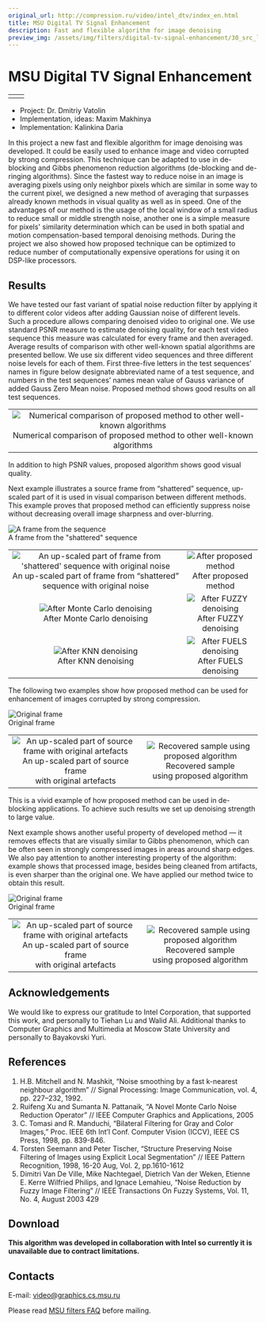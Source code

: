 ```yaml
---
original_url: http://compression.ru/video/intel_dtv/index_en.html
title: MSU Digital TV Signal Enhancement
description: Fast and flexible algorithm for image denoising
preview_img: /assets/img/filters/digital-tv-signal-enhancement/30_src_large.jpg
---
```


# MSU Digital TV Signal Enhancement

<table style="width: 100%">
<tbody>
<tr class="odd">
<td style="text-align: left;"><embed src="/assets/img/filters/digital-tv-signal-enhancement/intel_logo.gif"/></td>
<td style="text-align: right;"><embed src="/assets/img/filters/digital-tv-signal-enhancement/gm_lab_vg.gif"/></td>
</tr>
</tbody>
</table>

* Project: Dr. Dmitriy Vatolin
* Implementation, ideas: Maxim Makhinya
* Implementation: Kalinkina Daria

In this project a new fast and flexible algorithm for image denoising
was developed. It could be easily used to enhance image and video
corrupted by strong compression. This technique can be adapted to use in
de-blocking and Gibbs phenomenon reduction algorithms (de-blocking and
de-ringing algorithms). Since the fastest way to reduce noise in an
image is averaging pixels using only neighbor pixels which are similar
in some way to the current pixel, we designed a new method of averaging
that surpasses already known methods in visual quality as well as in
speed. One of the advantages of our method is the usage of the local
window of a small radius to reduce small or middle strength noise,
another one is a simple measure for pixels' similarity determination
which can be used in both spatial and motion compensation-based temporal
denoising methods. During the project we also showed how proposed
technique can be optimized to reduce number of computationally expensive
operations for using it on DSP-like processors.

## Results

We have tested our fast variant of spatial noise reduction filter by
applying it to different color videos after adding Gaussian noise of
different levels. Such a procedure allows comparing denoised video to
original one. We use standard PSNR measure to estimate denoising
quality, for each test video sequence this measure was calculated for
every frame and then averaged. Average results of comparison with other
well-known spatial algorithms are presented bellow. We use six different
video sequences and three different noise levels for each of them. First
three-five letters in the test sequences’ names in figure below
designate abbreviated name of a test sequence, and numbers in the test
sequences’ names mean value of Gauss variance of added Gauss Zero Mean
noise. Proposed method shows good results on all test sequences.

<table class="center" style="text-align: center">
<tbody>
<tr class="odd">
<td><img src="/assets/img/filters/digital-tv-signal-enhancement/cmp_graph.gif" alt="Numerical comparison of proposed method to other well-known algorithms" /><br />
Numerical comparison of proposed method to other well-known algorithms</td>
</tr>
</tbody>
</table>

  
In addition to high PSNR values, proposed algorithm shows good visual
quality.

Next example illustrates a source frame from “shattered” sequence,
up-scaled part of it is used in visual comparison between different
methods. This example proves that proposed method can efficiently
suppress noise without decreasing overall image sharpness and
over-blurring.

<div class="center">
<div>
<img src="/assets/img/filters/digital-tv-signal-enhancement/10_src_large.jpg" alt="A frame from the
sequence "><br/>  
A frame from the "shattered" sequence
</div>
</div>

<table class="center" style="text-align: center">
<tbody>
<tr class="odd" style="vertical-align: top">
<td><img src="/assets/img/filters/digital-tv-signal-enhancement/11_src.png" alt="An up-scaled part of frame from &#39;shattered&#39; sequence with original noise" /><br />
An up-scaled part of frame from “shattered”<br />
sequence with original noise</td>
<td><img src="/assets/img/filters/digital-tv-signal-enhancement/12_prop.png" alt="After proposed method" /><br />
After proposed method</td>
</tr>
<tr class="even">
<td><img src="/assets/img/filters/digital-tv-signal-enhancement/13_mont.png" alt="After Monte Carlo denoising" /><br />
After Monte Carlo denoising</td>
<td><img src="/assets/img/filters/digital-tv-signal-enhancement/14_fuzzy.png" alt="After FUZZY denoising" /><br />
After FUZZY denoising</td>
</tr>
<tr class="odd">
<td><img src="/assets/img/filters/digital-tv-signal-enhancement/15_knn.png" alt="After KNN denoising" /><br />
After KNN denoising</td>
<td><img src="/assets/img/filters/digital-tv-signal-enhancement/16_fuels.png" alt="After FUELS denoising" /><br />
After FUELS denoising</td>
</tr>
</tbody>
</table>

  
The following two examples show how proposed method can be used for
enhancement of images corrupted by strong compression.

<div class="center">
<div>
<img src="/assets/img/filters/digital-tv-signal-enhancement/20_src_large.jpg" alt=" Original
frame "><br/> 
Original frame
</div>
</div>

<table class="center" style="text-align: center">
<tbody>
<tr class="odd">
<td><img src="/assets/img/filters/digital-tv-signal-enhancement/21_src.png" alt="An up-scaled part of source frame with original artefacts" /><br />
An up-scaled part of source frame<br />
with original artefacts</td>
<td><img src="/assets/img/filters/digital-tv-signal-enhancement/22_prop.png" alt="Recovered sample using proposed algorithm" /><br />
Recovered sample<br />
using proposed algorithm</td>
</tr>
</tbody>
</table>

  
This is a vivid example of how proposed method can be used in
de-blocking applications. To achieve such results we set up denoising
strength to large value.

Next example shows another useful property of developed method — it
removes effects that are visually similar to Gibbs phenomenon, which can
be often seen in strongly compressed images in areas around sharp edges.
We also pay attention to another interesting property of the algorithm:
example shows that processed image, besides being cleaned from
artifacts, is even sharper than the original one. We have applied our
method twice to obtain this result.

<div class="center">
<div>
<img src="/assets/img/filters/digital-tv-signal-enhancement/30_src_large.jpg" alt=" Original
frame "> <br/>
Original frame
</div>
</div>


<table class="center" style="text-align: center">
<tbody>
<tr class="odd">
<td>
<img src="/assets/img/filters/digital-tv-signal-enhancement/31_src.png" alt="An up-scaled part of source frame with original
artefacts "><br/>
An up-scaled part of source frame <br/> 
with original artefacts</td>
<td>
<img src="/assets/img/filters/digital-tv-signal-enhancement/32_prop.png" alt="Recovered sample using proposed
algorithm "> <br/>
Recovered sample  <br/>
using proposed algorithm</td>
</tr>
</tbody>
</table>


## Acknowledgements

We would like to express our gratitude to Intel Corporation, that
supported this work, and personally to Tiehan Lu and Walid Ali.
Additional thanks to Computer Graphics and Multimedia at Moscow State
University and personally to Bayakovski Yuri.

## References

1.  H.B. Mitchell and N. Mashkit, “Noise smoothing by a fast k-nearest
    neighbour algorithm” // Signal Processing: Image Communication, vol.
    4, pp. 227–232, 1992.
2.  Ruifeng Xu and Sumanta N. Pattanaik, “A Novel Monte Carlo Noise
    Reduction Operator” // IEEE Computer Graphics and Applications, 2005
3.  C. Tomasi and R. Manduchi, “Bilateral Filtering for Gray and Color
    Images,” Proc. IEEE 6th Int’l Conf. Computer Vision (ICCV), IEEE CS
    Press, 1998, pp. 839-846.
4.  Torsten Seemann and Peter Tischer, “Structure Preserving Noise
    Filtering of Images using Explicit Local Segmentation” // IEEE
    Pattern Recognition, 1998, 16-20 Aug, Vol. 2, pp.1610-1612
5.  Dimitri Van De Ville, Mike Nachtegael, Dietrich Van der Weken,
    Etienne E. Kerre Wilfried Philips, and Ignace Lemahieu, “Noise
    Reduction by Fuzzy Image Filtering” // IEEE Transactions On Fuzzy
    Systems, Vol. 11, No. 4, August 2003 429

## Download

**This algorithm was developed in collaboration with Intel so currently
it is unavailable due to contract limitations.**

## Contacts

E-mail: <video@graphics.cs.msu.ru>

Please read [MSU filters
FAQ](/video_filters/video-filters-faq-en.html) before mailing.
